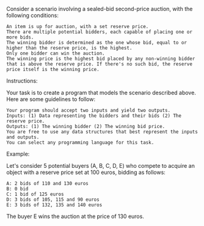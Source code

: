 Consider a scenario involving a sealed-bid second-price auction, with the following conditions:

    An item is up for auction, with a set reserve price.
    There are multiple potential bidders, each capable of placing one or more bids.
    The winning bidder is determined as the one whose bid, equal to or higher than the reserve price, is the highest.
    Only one bidder can win the auction.
    The winning price is the highest bid placed by any non-winning bidder that is above the reserve price. If there's no such bid, the reserve price itself is the winning price.

Instructions:

Your task is to create a program that models the scenario described above. Here are some guidelines to follow:

    Your program should accept two inputs and yield two outputs.
    Inputs: (1) Data representing the bidders and their bids (2) The reserve price.
    Outputs: (1) The winning bidder (2) The winning bid price.
    You are free to use any data structures that best represent the inputs and outputs.
    You can select any programming language for this task.

Example:

Let's consider 5 potential buyers (A, B, C, D, E) who compete to acquire an object with a reserve price set at 100 euros, bidding as follows:

    A: 2 bids of 110 and 130 euros
    B: 0 bid
    C: 1 bid of 125 euros
    D: 3 bids of 105, 115 and 90 euros
    E: 3 bids of 132, 135 and 140 euros

The buyer E wins the auction at the price of 130 euros.
